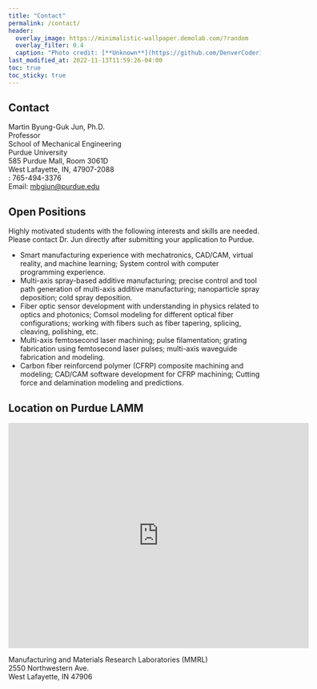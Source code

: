 ```yaml
---
title: "Contact"
permalink: /contact/
header: 
  overlay_image: https://minimalistic-wallpaper.demolab.com/?random
  overlay_filter: 0.4
  caption: "Photo credit: [**Unknown**](https://github.com/DenverCoder1/minimalistic-wallpaper-collection)"
last_modified_at: 2022-11-13T11:59:26-04:00
toc: true
toc_sticky: true
---
```


## Contact  

Martin Byung-Guk Jun, Ph.D.  
Professor  
School of Mechanical Engineering  
Purdue University  
585 Purdue Mall, Room 3061D  
West Lafayette, IN, 47907-2088  
<i class="fa-solid fa-phone"></i>: 765-494-3376  
Email: mbgjun@purdue.edu  

## Open Positions

Highly motivated students with the following interests and skills are needed. Please contact Dr. Jun directly after submitting your application to Purdue.  
* Smart manufacturing experience with mechatronics, CAD/CAM, virtual reality, and machine learning; System control with computer programming experience.  
* Multi-axis spray-based additive manufacturing; precise control and tool path generation of multi-axis additive manufacturing; nanoparticle spray deposition; cold spray deposition.  
* Fiber optic sensor development with understanding in physics related to optics and photonics; Comsol modeling for different optical fiber configurations; working with fibers such as fiber tapering, splicing, cleaving, polishing, etc.  
* Multi-axis femtosecond laser machining; pulse filamentation; grating fabrication using femtosecond laser pulses; multi-axis waveguide fabrication and modeling.  
* Carbon fiber reinforcend polymer (CFRP) composite machining and modeling; CAD/CAM software development for CFRP machining; Cutting force and delamination modeling and predictions.  

## Location on Purdue LAMM

<iframe src="https://www.google.com/maps/embed?pb=!1m18!1m12!1m3!1d12143.302455451134!2d-86.93757119139256!3d40.45699651575115!2m3!1f0!2f0!3f0!3m2!1i1024!2i768!4f13.1!3m3!1m2!1s0x8812fde7c6f77755%3A0xed68c22fc8cbc4d9!2sPurdue%20University!5e0!3m2!1sen!2sus!4v1724705069039!5m2!1sen!2sus" width="600" height="450" style="border:0;" allowfullscreen="" loading="lazy" referrerpolicy="no-referrer-when-downgrade"></iframe>

Manufacturing and Materials Research Laboratories (MMRL)  
2550 Northwestern Ave.  
West Lafayette, IN 47906  
